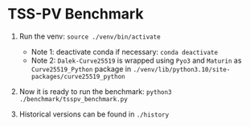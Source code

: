 # TSS-PV Benchmark
1. Run the venv:
   ``
   source ./venv/bin/activate
   ``
   - Note 1: deactivate conda if necessary: `conda deactivate`
   - Note 2: `Dalek-Curve25519` is wrapped using `Pyo3` and `Maturin` as `Curve25519_Python` package in `./venv/lib/python3.10/site-packages/curve25519_python`

2. Now it is ready to run the benchmark: `python3 ./benchmark/tsspv_benchmark.py`
3. Historical versions can be found in `./history`
